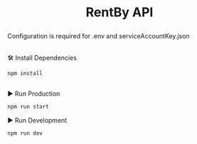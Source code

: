 # <p align="center">RentBy API</p>


Configuration is required for .env and serviceAccountKey.json

\
🛠️ Install Dependencies    
```bash
npm install 
```

##

▶ Run Production
```bash
npm run start 
```
▶ Run Development
```bash
npm run dev 
```
